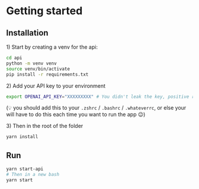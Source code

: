 # Getting started

## Installation

1\) Start by creating a venv for the api:

```bash
cd api
python -m venv venv
source venv/bin/activate
pip install -r requirements.txt
```

2\) Add your API key to your environment

```bash
export OPENAI_API_KEY="XXXXXXXXX" # You didn't leak the key, positive reward 👍
```

(💡 you should add this to your `.zshrc` / `.bashrc` / `.whateverrc`, or else your will have to do this each time you want to run the app 😉)

3\) Then in the root of the folder

```bash
yarn install
```

## Run

```bash
yarn start-api
# Then in a new bash
yarn start
```
